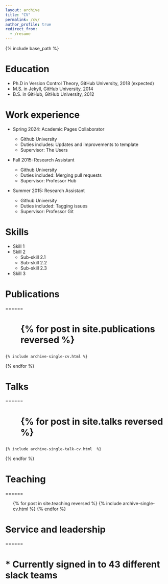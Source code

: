 ```yaml
---
layout: archive
title: "CV"
permalink: /cv/
author_profile: true
redirect_from:
  - /resume
---
```


{% include base_path %}

Education
======
* Ph.D in Version Control Theory, GitHub University, 2018 (expected)
* M.S. in Jekyll, GitHub University, 2014
* B.S. in GitHub, GitHub University, 2012

Work experience
======
* Spring 2024: Academic Pages Collaborator
  * Github University
  * Duties includes: Updates and improvements to template
  * Supervisor: The Users

* Fall 2015: Research Assistant
  * Github University
  * Duties included: Merging pull requests
  * Supervisor: Professor Hub

* Summer 2015: Research Assistant
  * Github University
  * Duties included: Tagging issues
  * Supervisor: Professor Git
  
Skills
======
* Skill 1
* Skill 2
  * Sub-skill 2.1
  * Sub-skill 2.2
  * Sub-skill 2.3
* Skill 3

# Publications
======
 # <ul>{% for post in site.publications reversed %}
    {% include archive-single-cv.html %}
  {% endfor %}</ul>
  
# Talks
======
#  <ul>{% for post in site.talks reversed %}
    {% include archive-single-talk-cv.html  %}
  {% endfor %}</ul>
  
# Teaching
======
  <ul>{% for post in site.teaching reversed %}
    {% include archive-single-cv.html %}
  {% endfor %}</ul>
  
# Service and leadership
======
# * Currently signed in to 43 different slack teams
